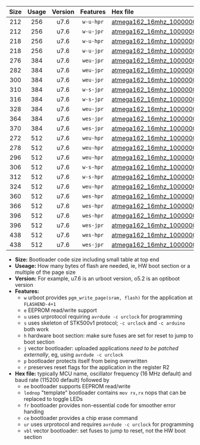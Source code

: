 |Size|Usage|Version|Features|Hex file|
|:-:|:-:|:-:|:-:|:--|
|212|256|u7.6|`w-u-hpr`|[atmega162_16mhz_1000000bps_ur.hex](https://raw.githubusercontent.com/stefanrueger/urboot/main//atmega162_16mhz_1000000bps_ur.hex)|
|212|256|u7.6|`w-u-jpr`|[atmega162_16mhz_1000000bps_ur_vbl.hex](https://raw.githubusercontent.com/stefanrueger/urboot/main//atmega162_16mhz_1000000bps_ur_vbl.hex)|
|218|256|u7.6|`w-u-hpr`|[atmega162_16mhz_1000000bps_lednop_ur.hex](https://raw.githubusercontent.com/stefanrueger/urboot/main//atmega162_16mhz_1000000bps_lednop_ur.hex)|
|218|256|u7.6|`w-u-jpr`|[atmega162_16mhz_1000000bps_lednop_ur_vbl.hex](https://raw.githubusercontent.com/stefanrueger/urboot/main//atmega162_16mhz_1000000bps_lednop_ur_vbl.hex)|
|276|384|u7.6|`weu-jpr`|[atmega162_16mhz_1000000bps_ee_ur_vbl.hex](https://raw.githubusercontent.com/stefanrueger/urboot/main//atmega162_16mhz_1000000bps_ee_ur_vbl.hex)|
|282|384|u7.6|`weu-jpr`|[atmega162_16mhz_1000000bps_ee_lednop_ur_vbl.hex](https://raw.githubusercontent.com/stefanrueger/urboot/main//atmega162_16mhz_1000000bps_ee_lednop_ur_vbl.hex)|
|300|384|u7.6|`weu-jpr`|[atmega162_16mhz_1000000bps_ee_lednop_fr_ur_vbl.hex](https://raw.githubusercontent.com/stefanrueger/urboot/main//atmega162_16mhz_1000000bps_ee_lednop_fr_ur_vbl.hex)|
|310|384|u7.6|`w-s-jpr`|[atmega162_16mhz_1000000bps_vbl.hex](https://raw.githubusercontent.com/stefanrueger/urboot/main//atmega162_16mhz_1000000bps_vbl.hex)|
|316|384|u7.6|`w-s-jpr`|[atmega162_16mhz_1000000bps_lednop_vbl.hex](https://raw.githubusercontent.com/stefanrueger/urboot/main//atmega162_16mhz_1000000bps_lednop_vbl.hex)|
|328|384|u7.6|`weu-jpr`|[atmega162_16mhz_1000000bps_ee_lednop_fr_ce_ur_vbl.hex](https://raw.githubusercontent.com/stefanrueger/urboot/main//atmega162_16mhz_1000000bps_ee_lednop_fr_ce_ur_vbl.hex)|
|364|384|u7.6|`wes-jpr`|[atmega162_16mhz_1000000bps_ee_vbl.hex](https://raw.githubusercontent.com/stefanrueger/urboot/main//atmega162_16mhz_1000000bps_ee_vbl.hex)|
|370|384|u7.6|`wes-jpr`|[atmega162_16mhz_1000000bps_ee_lednop_vbl.hex](https://raw.githubusercontent.com/stefanrueger/urboot/main//atmega162_16mhz_1000000bps_ee_lednop_vbl.hex)|
|272|512|u7.6|`weu-hpr`|[atmega162_16mhz_1000000bps_ee_ur.hex](https://raw.githubusercontent.com/stefanrueger/urboot/main//atmega162_16mhz_1000000bps_ee_ur.hex)|
|278|512|u7.6|`weu-hpr`|[atmega162_16mhz_1000000bps_ee_lednop_ur.hex](https://raw.githubusercontent.com/stefanrueger/urboot/main//atmega162_16mhz_1000000bps_ee_lednop_ur.hex)|
|296|512|u7.6|`weu-hpr`|[atmega162_16mhz_1000000bps_ee_lednop_fr_ur.hex](https://raw.githubusercontent.com/stefanrueger/urboot/main//atmega162_16mhz_1000000bps_ee_lednop_fr_ur.hex)|
|306|512|u7.6|`w-s-hpr`|[atmega162_16mhz_1000000bps.hex](https://raw.githubusercontent.com/stefanrueger/urboot/main//atmega162_16mhz_1000000bps.hex)|
|312|512|u7.6|`w-s-hpr`|[atmega162_16mhz_1000000bps_lednop.hex](https://raw.githubusercontent.com/stefanrueger/urboot/main//atmega162_16mhz_1000000bps_lednop.hex)|
|324|512|u7.6|`weu-hpr`|[atmega162_16mhz_1000000bps_ee_lednop_fr_ce_ur.hex](https://raw.githubusercontent.com/stefanrueger/urboot/main//atmega162_16mhz_1000000bps_ee_lednop_fr_ce_ur.hex)|
|360|512|u7.6|`wes-hpr`|[atmega162_16mhz_1000000bps_ee.hex](https://raw.githubusercontent.com/stefanrueger/urboot/main//atmega162_16mhz_1000000bps_ee.hex)|
|366|512|u7.6|`wes-hpr`|[atmega162_16mhz_1000000bps_ee_lednop.hex](https://raw.githubusercontent.com/stefanrueger/urboot/main//atmega162_16mhz_1000000bps_ee_lednop.hex)|
|396|512|u7.6|`wes-hpr`|[atmega162_16mhz_1000000bps_ee_lednop_fr.hex](https://raw.githubusercontent.com/stefanrueger/urboot/main//atmega162_16mhz_1000000bps_ee_lednop_fr.hex)|
|396|512|u7.6|`wes-jpr`|[atmega162_16mhz_1000000bps_ee_lednop_fr_vbl.hex](https://raw.githubusercontent.com/stefanrueger/urboot/main//atmega162_16mhz_1000000bps_ee_lednop_fr_vbl.hex)|
|438|512|u7.6|`wes-hpr`|[atmega162_16mhz_1000000bps_ee_lednop_fr_ce.hex](https://raw.githubusercontent.com/stefanrueger/urboot/main//atmega162_16mhz_1000000bps_ee_lednop_fr_ce.hex)|
|438|512|u7.6|`wes-jpr`|[atmega162_16mhz_1000000bps_ee_lednop_fr_ce_vbl.hex](https://raw.githubusercontent.com/stefanrueger/urboot/main//atmega162_16mhz_1000000bps_ee_lednop_fr_ce_vbl.hex)|

- **Size:** Bootloader code size including small table at top end
- **Useage:** How many bytes of flash are needed, ie, HW boot section or a multiple of the page size
- **Version:** For example, u7.6 is an urboot version, o5.2 is an optiboot version
- **Features:**
  + `w` urboot provides `pgm_write_page(sram, flash)` for the application at `FLASHEND-4+1`
  + `e` EEPROM read/write support
  + `u` uses urprotocol requiring `avrdude -c urclock` for programming
  + `s` uses skeleton of STK500v1 protocol; `-c urclock` and `-c arduino` both work
  + `h` hardware boot section: make sure fuses are set for reset to jump to boot section
  + `j` vector bootloader: uploaded applications *need to be patched externally*, eg, using `avrdude -c urclock`
  + `p` bootloader protects itself from being overwritten
  + `r` preserves reset flags for the application in the register R2
- **Hex file:** typically MCU name, oscillator frequency (16 MHz default) and baud rate (115200 default) followed by
  + `ee` bootloader supports EEPROM read/write
  + `lednop` "template" bootloader contains `mov rx,rx` nops that can be replaced to toggle LEDs
  + `fr` bootloader provides non-essential code for smoother error handing
  + `ce` bootloader provides a chip erase command
  + `ur` uses urprotocol and requires `avrdude -c urclock` for programming
  + `vbl` vector bootloader: set fuses to jump to reset, not the HW boot section
